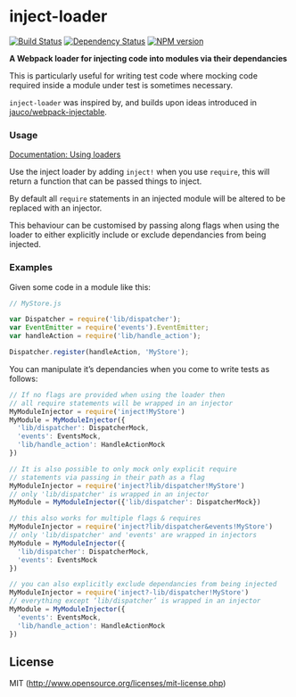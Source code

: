 # inject-loader

[![Build Status](https://travis-ci.org/plasticine/inject-loader.svg?branch=master)](https://travis-ci.org/plasticine/inject-loader) [![Dependency Status](https://gemnasium.com/plasticine/inject-loader.svg)](https://gemnasium.com/plasticine/inject-loader) [![NPM version](https://badge.fury.io/js/inject-loader.svg)](http://badge.fury.io/js/inject-loader)


**A Webpack loader for injecting code into modules via their dependancies**

This is particularly useful for writing test code where mocking code required inside a module under test is sometimes necessary.

`inject-loader` was inspired by, and builds upon ideas introduced in [jauco/webpack-injectable](https://github.com/jauco/webpack-injectable).

### Usage

[Documentation: Using loaders](http://webpack.github.io/docs/using-loaders.html)

Use the inject loader by adding `inject!` when you use `require`, this will return a function that can be passed things to inject.

By default all `require` statements in an injected module will be altered to be replaced with an injector.

This behaviour can be customised by passing along flags when using the loader to either explicitly include or exclude dependancies from being injected.

### Examples

Given some code in a module like this:

``` javascript
// MyStore.js

var Dispatcher = require('lib/dispatcher');
var EventEmitter = require('events').EventEmitter;
var handleAction = require('lib/handle_action');

Dispatcher.register(handleAction, 'MyStore');
```

You can manipulate it’s dependancies when you come to write tests as follows:

``` javascript
// If no flags are provided when using the loader then
// all require statements will be wrapped in an injector
MyModuleInjector = require('inject!MyStore')
MyModule = MyModuleInjector({
  'lib/dispatcher': DispatcherMock,
  'events': EventsMock,
  'lib/handle_action': HandleActionMock
})

// It is also possible to only mock only explicit require
// statements via passing in their path as a flag
MyModuleInjector = require('inject?lib/dispatcher!MyStore')
// only 'lib/dispatcher' is wrapped in an injector
MyModule = MyModuleInjector({'lib/dispatcher': DispatcherMock})

// this also works for multiple flags & requires
MyModuleInjector = require('inject?lib/dispatcher&events!MyStore')
// only 'lib/dispatcher' and 'events' are wrapped in injectors
MyModule = MyModuleInjector({
  'lib/dispatcher': DispatcherMock,
  'events': EventsMock
})

// you can also explicitly exclude dependancies from being injected
MyModuleInjector = require('inject?-lib/dispatcher!MyStore')
// everything except ‘lib/dispatcher’ is wrapped in an injector
MyModule = MyModuleInjector({
  'events': EventsMock,
  'lib/handle_action': HandleActionMock
})
```

## License

MIT (http://www.opensource.org/licenses/mit-license.php)

